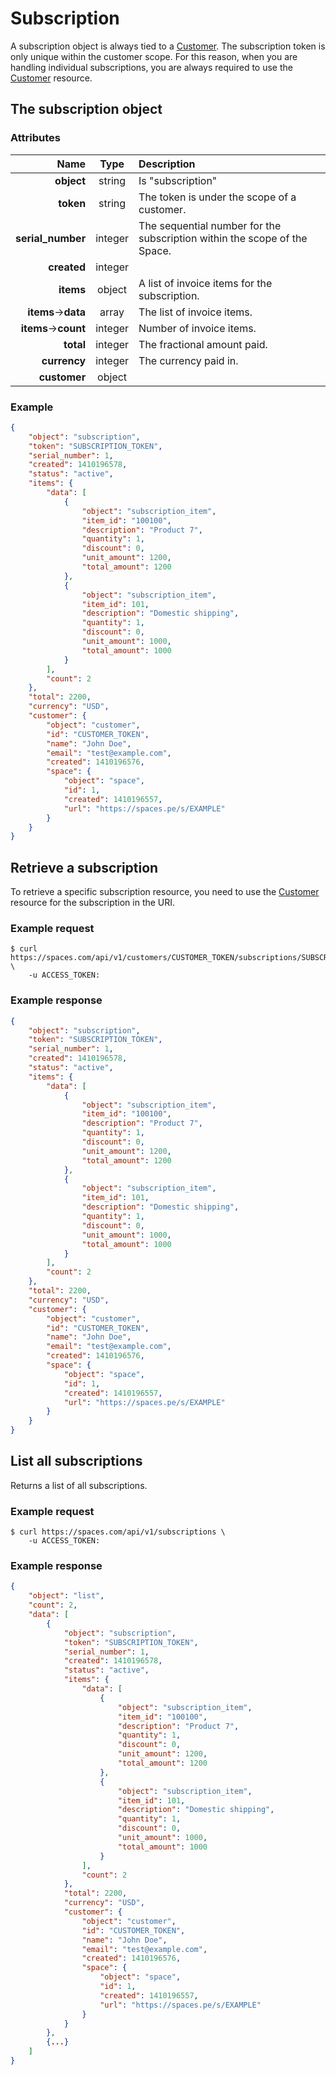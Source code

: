 Subscription
============

A subscription object is always tied to a [Customer](/sections/customer.md). The subscription token is only unique within the customer scope. For this reason, when you are handling individual subscriptions, you are always required to use the [Customer](/sections/customer.md) resource.

The subscription object
-----------------------

### Attributes

Name | Type | Description
--:|:-:|:--
**object** | string | Is "subscription"
**token** | string | The token is under the scope of a customer.
**serial_number** | integer | The sequential number for the subscription within the scope of the Space.
**created** | integer |
**items** | object | A list of invoice items for the subscription.
**items**->**data** | array | The list of invoice items.
**items**->**count** | integer | Number of invoice items.
**total** | integer | The fractional amount paid.
**currency** | integer | The currency paid in.
**customer** | object |

### Example

```json
{
	"object": "subscription",
	"token": "SUBSCRIPTION_TOKEN",
	"serial_number": 1,
	"created": 1410196578,
	"status": "active",
	"items": {
		"data": [
			{
				"object": "subscription_item",
				"item_id": "100100",
				"description": "Product 7",
				"quantity": 1,
				"discount": 0,
				"unit_amount": 1200,
				"total_amount": 1200
			},
			{
				"object": "subscription_item",
				"item_id": 101,
				"description": "Domestic shipping",
				"quantity": 1,
				"discount": 0,
				"unit_amount": 1000,
				"total_amount": 1000
			}
		],
		"count": 2
	},
	"total": 2200,
	"currency": "USD",
	"customer": {
		"object": "customer",
		"id": "CUSTOMER_TOKEN",
		"name": "John Doe",
		"email": "test@example.com",
		"created": 1410196576,
		"space": {
			"object": "space",
			"id": 1,
			"created": 1410196557,
			"url": "https://spaces.pe/s/EXAMPLE"
		}
	}
}
```

Retrieve a subscription
-----------------------
To retrieve a specific subscription resource, you need to use the [Customer](/sections/customer.md) resource for the subscription in the URI.

### Example request

	$ curl https://spaces.com/api/v1/customers/CUSTOMER_TOKEN/subscriptions/SUBSCRIPTION_TOKEN \
		-u ACCESS_TOKEN:

### Example response

```json
{
	"object": "subscription",
	"token": "SUBSCRIPTION_TOKEN",
	"serial_number": 1,
	"created": 1410196578,
	"status": "active",
	"items": {
		"data": [
			{
				"object": "subscription_item",
				"item_id": "100100",
				"description": "Product 7",
				"quantity": 1,
				"discount": 0,
				"unit_amount": 1200,
				"total_amount": 1200
			},
			{
				"object": "subscription_item",
				"item_id": 101,
				"description": "Domestic shipping",
				"quantity": 1,
				"discount": 0,
				"unit_amount": 1000,
				"total_amount": 1000
			}
		],
		"count": 2
	},
	"total": 2200,
	"currency": "USD",
	"customer": {
		"object": "customer",
		"id": "CUSTOMER_TOKEN",
		"name": "John Doe",
		"email": "test@example.com",
		"created": 1410196576,
		"space": {
			"object": "space",
			"id": 1,
			"created": 1410196557,
			"url": "https://spaces.pe/s/EXAMPLE"
		}
	}
}
```

List all subscriptions
----------------------
Returns a list of all subscriptions.

### Example request

	$ curl https://spaces.com/api/v1/subscriptions \
		-u ACCESS_TOKEN:

### Example response

```json
{
	"object": "list",
	"count": 2,
	"data": [
		{
			"object": "subscription",
			"token": "SUBSCRIPTION_TOKEN",
			"serial_number": 1,
			"created": 1410196578,
			"status": "active",
			"items": {
				"data": [
					{
						"object": "subscription_item",
						"item_id": "100100",
						"description": "Product 7",
						"quantity": 1,
						"discount": 0,
						"unit_amount": 1200,
						"total_amount": 1200
					},
					{
						"object": "subscription_item",
						"item_id": 101,
						"description": "Domestic shipping",
						"quantity": 1,
						"discount": 0,
						"unit_amount": 1000,
						"total_amount": 1000
					}
				],
				"count": 2
			},
			"total": 2200,
			"currency": "USD",
			"customer": {
				"object": "customer",
				"id": "CUSTOMER_TOKEN",
				"name": "John Doe",
				"email": "test@example.com",
				"created": 1410196576,
				"space": {
					"object": "space",
					"id": 1,
					"created": 1410196557,
					"url": "https://spaces.pe/s/EXAMPLE"
				}
			}
		},
		{...}
	]
}
```